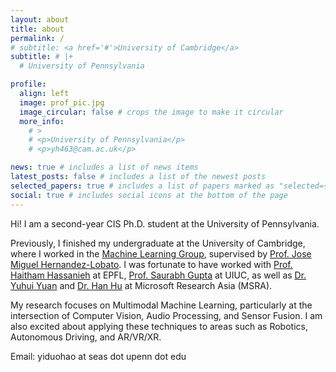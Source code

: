```yaml
---
layout: about
title: about
permalink: /
# subtitle: <a href='#'>University of Cambridge</a>
subtitle: # |+
  # University of Pennsylvania

profile:
  align: left
  image: prof_pic.jpg
  image_circular: false # crops the image to make it circular
  more_info: 
    # >
    # <p>University of Pennsylvania</p>
    # <p>yh463@cam.ac.uk</p>

news: true # includes a list of news items
latest_posts: false # includes a list of the newest posts
selected_papers: true # includes a list of papers marked as "selected={true}"
social: true # includes social icons at the bottom of the page
---
```


Hi! I am a second-year CIS Ph.D. student at the University of Pennsylvania. 

Previously, I finished my undergraduate at the University of Cambridge, where I worked in the [Machine Learning Group](https://mlg.eng.cam.ac.uk/), supervised by [Prof. Jose Miguel Hernandez-Lobato](https://jmhl.org/). I was fortunate to have worked with [Prof. Haitham Hassanieh](https://people.epfl.ch/haitham.alhassanieh/?lang=en) at EPFL, [Prof. Saurabh Gupta](https://saurabhg.web.illinois.edu/) at UIUC, as well as [Dr. Yuhui Yuan](https://www.microsoft.com/en-us/research/people/yuyua/) and [Dr. Han Hu](https://ancientmooner.github.io/) at Microsoft Research Asia (MSRA). 

My research focuses on Multimodal Machine Learning, particularly at the intersection of Computer Vision, Audio Processing, and Sensor Fusion. I am also excited about applying these techniques to areas such as Robotics, Autonomous Driving, and AR/VR/XR.

Email: yiduohao at seas dot upenn dot edu
